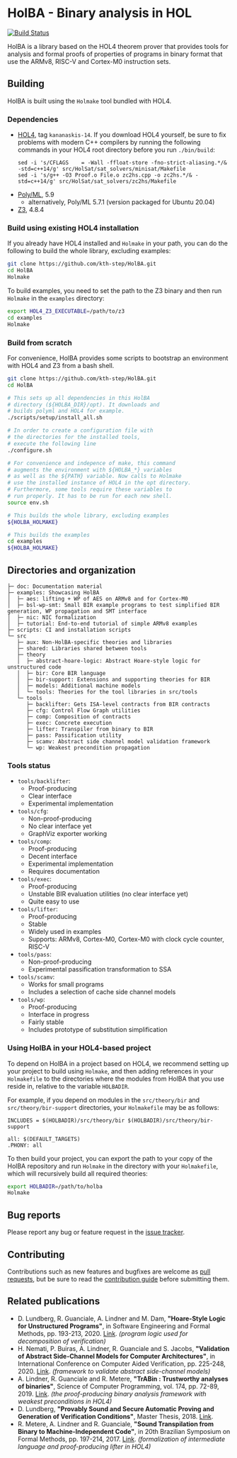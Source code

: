 # HolBA - Binary analysis in HOL 

[![Build Status](https://github.com/kth-step/HolBA/workflows/CI%20Build/badge.svg?branch=master)](https://github.com/kth-step/HolBA/actions?query=workflow%3A%22CI+Build%22)

HolBA is a library based on the HOL4 theorem prover that provides
tools for analysis and formal proofs of properties of programs in binary
format that use the ARMv8, RISC-V and Cortex-M0 instruction sets.

## Building

HolBA is built using the `Holmake` tool bundled with HOL4.

### Dependencies

- [HOL4](https://github.com/HOL-Theorem-Prover/HOL), tag `kananaskis-14`.
  If you download HOL4 yourself, be sure to fix problems with modern C++
  compilers by running the following commands in your HOL4 root directory
  before you run `./bin/build`:
  ```shell
  sed -i 's/CFLAGS    = -Wall -ffloat-store -fno-strict-aliasing.*/& -std=c++14/g' src/HolSat/sat_solvers/minisat/Makefile
  sed -i 's/g++ -O3 Proof.o File.o zc2hs.cpp -o zc2hs.*/& -std=c++14/g' src/HolSat/sat_solvers/zc2hs/Makefile
  ```
- [Poly/ML](https://github.com/polyml/polyml), 5.9
  - alternatively, Poly/ML 5.7.1 (version packaged for Ubuntu 20.04)
- [Z3](https://github.com/Z3Prover/z3), 4.8.4

### Build using existing HOL4 installation

If you already have HOL4 installed and `Holmake` in your path,
you can do the following to build the whole library, excluding examples:

```bash
git clone https://github.com/kth-step/HolBA.git
cd HolBA
Holmake
```

To build examples, you need to set the path to the Z3
binary and then run `Holmake` in the `examples` directory:

```bash
export HOL4_Z3_EXECUTABLE=/path/to/z3
cd examples
Holmake
```

### Build from scratch

For convenience, HolBA provides some scripts to bootstrap
an environment with HOL4 and Z3 from a bash shell.

```bash
git clone https://github.com/kth-step/HolBA.git
cd HolBA

# This sets up all dependencies in this HolBA
# directory (${HOLBA_DIR}/opt). It downloads and
# builds polyml and HOL4 for example.
./scripts/setup/install_all.sh

# In order to create a configuration file with
# the directories for the installed tools,
# execute the following line
./configure.sh

# For convenience and indepence of make, this command
# augments the environment with ${HOLBA_*} variables
# as well as the ${PATH} variable. Now calls to Holmake
# use the installed instance of HOL4 in the opt directory.
# Furthermore, some tools require these variables to
# run properly. It has to be run for each new shell.
source env.sh

# This builds the whole library, excluding examples
${HOLBA_HOLMAKE}

# This builds the examples
cd examples
${HOLBA_HOLMAKE}
```

## Directories and organization

```
├─ doc: Documentation material
├─ examples: Showcasing HolBA
│  ├─ aes: lifting + WP of AES on ARMv8 and for Cortex-M0
│  ├─ bsl-wp-smt: Small BIR example programs to test simplified BIR generation, WP propagation and SMT interface
│  ├─ nic: NIC formalization
│  ├─ tutorial: End-to-end tutorial of simple ARMv8 examples
├─ scripts: CI and installation scripts
└─ src
   ├─ aux: Non-HolBA-specific theories and libraries
   ├─ shared: Libraries shared between tools
   ├─ theory
   │  ├─ abstract-hoare-logic: Abstract Hoare-style logic for unstructured code
   │  ├─ bir: Core BIR language
   │  ├─ bir-support: Extensions and supporting theories for BIR
   │  ├─ models: Additional machine models
   │  └─ tools: Theories for the tool libraries in src/tools
   └─ tools
      ├─ backlifter: Gets ISA-level contracts from BIR contracts
      ├─ cfg: Control Flow Graph utilities
      ├─ comp: Composition of contracts
      ├─ exec: Concrete execution
      ├─ lifter: Transpiler from binary to BIR
      ├─ pass: Passification utility
      ├─ scamv: Abstract side channel model validation framework
      └─ wp: Weakest precondition propagation
```

### Tools status

- `tools/backlifter`:
  * Proof-producing
  * Clear interface
  * Experimental implementation
- `tools/cfg`:
  * Non-proof-producing
  * No clear interface yet
  * GraphViz exporter working
- `tools/comp`:
  * Proof-producing
  * Decent interface
  * Experimental implementation
  * Requires documentation
- `tools/exec`:
  * Proof-producing
  * Unstable BIR evaluation utilities (no clear interface yet)
  * Quite easy to use
- `tools/lifter`:
  * Proof-producing
  * Stable
  * Widely used in examples
  * Supports: ARMv8, Cortex-M0, Cortex-M0 with clock cycle counter, RISC-V
- `tools/pass`:
  * Non-proof-producing
  * Experimental passification transformation to SSA
- `tools/scamv`:
  * Works for small programs
  * Includes a selection of cache side channel models
- `tools/wp`:
  * Proof-producing
  * Interface in progress
  * Fairly stable
  * Includes prototype of substitution simplification

### Using HolBA in your HOL4-based project

To depend on HolBA in a project based on HOL4, we recommend setting up your project
to build using `Holmake`, and then adding references in your `Holmakefile` to
the directories where the modules from HolBA that you use reside in, relative to
the variable `HOLBADIR`.

For example, if you depend on modules in the `src/theory/bir` and
`src/theory/bir-support` directories, your `Holmakefile` may be as follows:

```make
INCLUDES = $(HOLBADIR)/src/theory/bir $(HOLBADIR)/src/theory/bir-support

all: $(DEFAULT_TARGETS)
.PHONY: all
```

To then build your project, you can export the path to your copy of the HolBA repository
and run `Holmake` in the directory with your `Holmakefile`, which will recursively
build all required theories:

```bash
export HOLBADIR=/path/to/holba
Holmake
```

## Bug reports

Please report any bug or feature request in the
[issue tracker](https://github.com/kth-step/HolBA/issues).

## Contributing

Contributions such as new features and bugfixes are welcome as
[pull requests](https://github.com/kth-step/HolBA/pulls),
but be sure to read the [contribution guide](CONTRIBUTING.md)
before submitting them.

## Related publications

- D. Lundberg, R. Guanciale, A. Lindner and M. Dam, **"Hoare-Style Logic for Unstructured Programs"**, in Software Engineering and Formal Methods, pp. 193-213, 2020. [Link](https://doi.org/10.1007/978-3-030-58768-0_11). _(program logic used for decomposition of verification)_
- H. Nemati, P. Buiras, A. Lindner, R. Guanciale and S. Jacobs, **"Validation of Abstract Side-Channel Models for Computer Architectures"**, in International Conference on Computer Aided Verification, pp. 225-248, 2020. [Link](https://doi.org/10.1007/978-3-030-53288-8_12). _(framework to validate abstract side-channel models)_
- A. Lindner, R. Guanciale and R. Metere, **"TrABin : Trustworthy analyses of binaries"**, Science of Computer Programming, vol. 174, pp. 72-89, 2019. [Link](https://doi.org/10.1016/j.scico.2019.01.001). _(the proof-producing binary analysis framework with weakest preconditions in HOL4)_
- D. Lundberg, **"Provably Sound and Secure Automatic Proving and Generation of Verification Conditions"**, Master Thesis, 2018. [Link](http://urn.kb.se/resolve?urn=urn%3Anbn%3Ase%3Akth%3Adiva-239441).
- R. Metere, A. Lindner and R. Guanciale, **"Sound Transpilation from Binary to Machine-Independent Code"**, in 20th Brazilian Symposium on Formal Methods, pp. 197-214, 2017. [Link](https://doi.org/10.1007/978-3-319-70848-5_13). _(formalization of intermediate language and proof-producing lifter in HOL4)_
